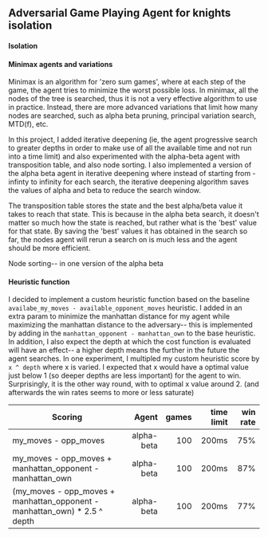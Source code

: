 ## Adversarial Game Playing Agent for knights isolation

#### Isolation


#### Minimax agents and variations
Minimax is an algorithm for 'zero sum games', where at each step of the game, the agent tries to minimize the 
worst possible loss. In minimax, all the nodes of the tree is searched, thus it is not a very effective
algorithm to use in practice. Instead, there are more advanced variations that limit how many nodes are
searched, such as alpha beta pruning, principal variation search, MTD(f), etc. 

In this project, I added iterative deepening (ie, the agent progressive search to greater depths in order to 
make use of all the available time and not run into a time limit) and also experimented with the alpha-beta agent with transposition table, and also
node sorting. I also implemented a version of the alpha beta agent in iterative deepening where instead of starting 
from -infinty to infinity for each search, the iterative deepening algorithm saves the values of alpha and beta to reduce 
the search window.

The transposition table stores the state and the best alpha/beta value it takes to reach that state. This is because
in the alpha beta search, it doesn't matter so much how the state is reached, but rather what is the 'best' value for
that state. By saving the 'best' values it has obtained in the search so far, the nodes agent will rerun a search on 
is much less and the agent should be more efficient.

Node sorting-- in one version of the alpha beta 

#### Heuristic function
I decided to implement a custom heuristic function based on the baseline
`availabe_my_moves - available_opponent_moves` heuristic. I added in 
an extra param to minimize the manhattan distance for my agent while maximizing the 
manhattan distance to the adversary-- this is implemented by adding in the 
`manhattan_opponent - manhattan_own` to the base heuristic. In addition, I also
expect the depth at which the cost function is evaluated will have 
an effect-- a higher depth means the further in the future the agent searches. In one 
experiment, I multipled my custom heuristic score by `x ^ depth` where x is varied. I expected
that x would have a optimal value just below 1 (so deeper depths are less important) for the 
agent to win. Surprisingly, it is the other way round, with to optimal x value around 2. (and afterwards the win rates
seems to more or less saturate)

| Scoring        | Agent           | games  | time limit| win rate|
| ------------- |-------------:| -----:|-------------:|-------------:|
| my_moves - opp_moves  | alpha-beta | 100 | 200ms| 75%|
| my_moves - opp_moves + manhattan_opponent - manhattan_own| alpha-beta | 100 | 200ms| 87%|
| (my_moves - opp_moves + manhattan_opponent - manhattan_own) * 2.5 ^ depth| alpha-beta | 100 | 200ms| 77%|

 